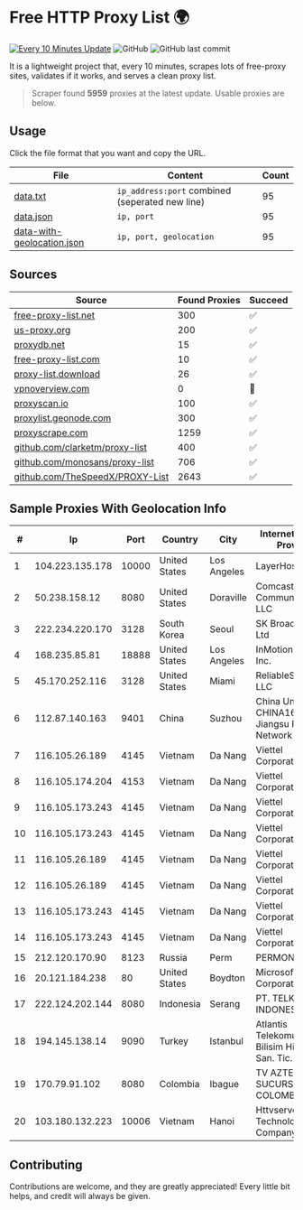 
# Free HTTP Proxy List 🌍

[![Every 10 Minutes Update](https://github.com/mertguvencli/http-proxy-list/actions/workflows/main.yml/badge.svg?branch=main)](https://github.com/mertguvencli/http-proxy-list/actions/workflows/main.yml)
![GitHub](https://img.shields.io/github/license/mertguvencli/http-proxy-list)
![GitHub last commit](https://img.shields.io/github/last-commit/mertguvencli/http-proxy-list)

It is a lightweight project that, every 10 minutes, scrapes lots of free-proxy sites, validates if it works, and serves a clean proxy list.


> Scraper found **5959** proxies at the latest update. Usable proxies are below.

## Usage

Click the file format that you want and copy the URL.


|File|Content|Count|
|----|-------|-----|
|[data.txt](https://raw.githubusercontent.com/mertguvencli/http-proxy-list/main/proxy-list/data.txt)|`ip_address:port` combined (seperated new line)|95|
|[data.json](https://raw.githubusercontent.com/mertguvencli/http-proxy-list/main/proxy-list/data.json)|`ip, port`|95|
|[data-with-geolocation.json](https://raw.githubusercontent.com/mertguvencli/http-proxy-list/main/proxy-list/data-with-geolocation.json)|`ip, port, geolocation`|95|

## Sources

|Source|Found Proxies|Succeed|
|------|-------------|-------|
|[free-proxy-list.net](https://free-proxy-list.net)|300|✅|
|[us-proxy.org](https://www.us-proxy.org)|200|✅|
|[proxydb.net](http://proxydb.net)|15|✅|
|[free-proxy-list.com](https://free-proxy-list.com/?page=&port=&type%5B%5D=http&type%5B%5D=https&up_time=0&search=Search)|10|✅|
|[proxy-list.download](https://www.proxy-list.download/HTTP)|26|✅|
|[vpnoverview.com](https://vpnoverview.com/privacy/anonymous-browsing/free-proxy-servers)|0|🚫|
|[proxyscan.io](https://www.proxyscan.io)|100|✅|
|[proxylist.geonode.com](https://proxylist.geonode.com/api/proxy-list?limit=300&page=1&sort_by=lastChecked&sort_type=desc&protocols=http,https)|300|✅|
|[proxyscrape.com](https://api.proxyscrape.com/v2/?request=displayproxies&protocol=http&timeout=10000&country=all&ssl=all&anonymity=all)|1259|✅|
|[github.com/clarketm/proxy-list](https://raw.githubusercontent.com/clarketm/proxy-list/master/proxy-list-raw.txt)|400|✅|
|[github.com/monosans/proxy-list](https://raw.githubusercontent.com/monosans/proxy-list/main/proxies/http.txt)|706|✅|
|[github.com/TheSpeedX/PROXY-List](https://raw.githubusercontent.com/TheSpeedX/PROXY-List/master/http.txt)|2643|✅|


## Sample Proxies With Geolocation Info

|#|Ip|Port|Country|City|Internet Service Provider|
|-|--|----|-------|----|-------------------------|
|1|104.223.135.178|10000|United States|Los Angeles|LayerHost|
|2|50.238.158.12|8080|United States|Doraville|Comcast Cable Communications, LLC|
|3|222.234.220.170|3128|South Korea|Seoul|SK Broadband Co Ltd|
|4|168.235.85.81|18888|United States|Los Angeles|InMotion Hosting, Inc.|
|5|45.170.252.116|3128|United States|Miami|ReliableSite.Net LLC|
|6|112.87.140.163|9401|China|Suzhou|China Unicom CHINA169 Jiangsu Province Network|
|7|116.105.26.189|4145|Vietnam|Da Nang|Viettel Corporation|
|8|116.105.174.204|4153|Vietnam|Da Nang|Viettel Corporation|
|9|116.105.173.243|4145|Vietnam|Da Nang|Viettel Corporation|
|10|116.105.173.243|4145|Vietnam|Da Nang|Viettel Corporation|
|11|116.105.26.189|4145|Vietnam|Da Nang|Viettel Corporation|
|12|116.105.26.189|4145|Vietnam|Da Nang|Viettel Corporation|
|13|116.105.173.243|4145|Vietnam|Da Nang|Viettel Corporation|
|14|116.105.173.243|4145|Vietnam|Da Nang|Viettel Corporation|
|15|212.120.170.90|8123|Russia|Perm|PERMONLINE|
|16|20.121.184.238|80|United States|Boydton|Microsoft Corporation|
|17|222.124.202.144|8080|Indonesia|Serang|PT. TELKOM INDONESIA|
|18|194.145.138.14|9090|Turkey|Istanbul|Atlantis Telekomunikasyon Bilisim Hizmetleri San. Tic. Ltd|
|19|170.79.91.102|8080|Colombia|Ibague|TV AZTECA SUCURSAL COLOMBIA|
|20|103.180.132.223|10006|Vietnam|Hanoi|Httvserver Technology Company Limited|



## Contributing

Contributions are welcome, and they are greatly appreciated! Every
little bit helps, and credit will always be given.

